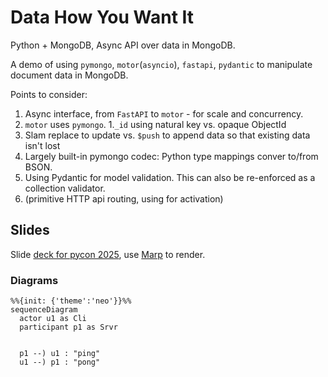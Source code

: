 # Data How You Want It

Python + MongoDB, Async API over data in MongoDB.

A demo of using `pymongo`,  `motor`(`asyncio`), `fastapi`, `pydantic` to manipulate document data in MongoDB.

Points to consider:

1. Async interface, from `FastAPI` to `motor` - for scale and concurrency.
1. `motor` uses `pymongo`.
1.`_id` using natural key vs. opaque ObjectId
1. Slam replace to update vs. `$push` to append data so that existing data isn't lost
1. Largely built-in pymongo codec: Python type mappings conver to/from BSON.
1. Using Pydantic for model validation. This can also be re-enforced as a collection validator.
1. (primitive HTTP api routing, using for activation)

## Slides

Slide [deck for pycon 2025](./slides-pycon2025.md), use [Marp](//marp.app) to render.

### Diagrams

```mermaid
%%{init: {'theme':'neo'}}%%
sequenceDiagram
  actor u1 as Cli
  participant p1 as Srvr
  
  
  p1 --) u1 : "ping"
  u1 --) p1 : "pong"

```
